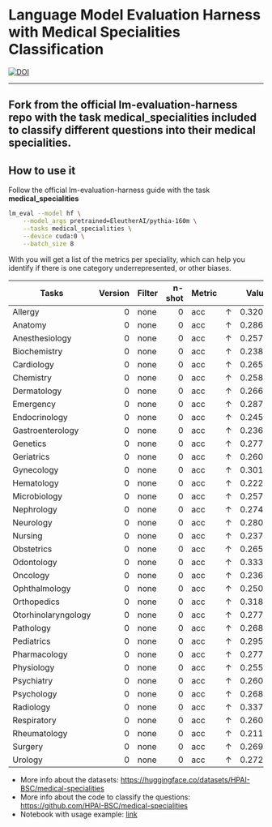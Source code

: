 # Language Model Evaluation Harness with Medical Specialities Classification

[![DOI](https://zenodo.org/badge/DOI/10.5281/zenodo.10256836.svg)](https://doi.org/10.5281/zenodo.10256836)

---
Fork from the official lm-evaluation-harness repo with the task medical_specialities included to classify different questions into their medical specialities.
---

## How to use it

Follow the official lm-evaluation-harness guide with the task **medical_specialities**

```bash
lm_eval --model hf \
    --model_args pretrained=EleutherAI/pythia-160m \
    --tasks medical_specialities \
    --device cuda:0 \
    --batch_size 8
```

With you will get a list of the metrics per speciality, which can help you identify if there is one category underrepresented, or other biases.

|       Tasks       |Version|Filter|n-shot|Metric|   |Value |   |Stderr|
|-------------------|------:|------|-----:|------|---|-----:|---|-----:|
|Allergy            |      0|none  |     0|acc   |↑  |0.3200|±  |0.0469|
|Anatomy            |      0|none  |     0|acc   |↑  |0.2862|±  |0.0186|
|Anesthesiology     |      0|none  |     0|acc   |↑  |0.2577|±  |0.0344|
|Biochemistry       |      0|none  |     0|acc   |↑  |0.2388|±  |0.0104|
|Cardiology         |      0|none  |     0|acc   |↑  |0.2659|±  |0.0211|
|Chemistry          |      0|none  |     0|acc   |↑  |0.2587|±  |0.0193|
|Dermatology        |      0|none  |     0|acc   |↑  |0.2660|±  |0.0323|
|Emergency          |      0|none  |     0|acc   |↑  |0.2871|±  |0.0319|
|Endocrinology      |      0|none  |     0|acc   |↑  |0.2456|±  |0.0216|
|Gastroenterology   |      0|none  |     0|acc   |↑  |0.2364|±  |0.0207|
|Genetics           |      0|none  |     0|acc   |↑  |0.2776|±  |0.0192|
|Geriatrics         |      0|none  |     0|acc   |↑  |0.2609|±  |0.0532|
|Gynecology         |      0|none  |     0|acc   |↑  |0.3015|±  |0.0395|
|Hematology         |      0|none  |     0|acc   |↑  |0.2220|±  |0.0184|
|Microbiology       |      0|none  |     0|acc   |↑  |0.2576|±  |0.0141|
|Nephrology         |      0|none  |     0|acc   |↑  |0.2747|±  |0.0271|
|Neurology          |      0|none  |     0|acc   |↑  |0.2801|±  |0.0210|
|Nursing            |      0|none  |     0|acc   |↑  |0.2374|±  |0.0303|
|Obstetrics         |      0|none  |     0|acc   |↑  |0.2655|±  |0.0235|
|Odontology         |      0|none  |     0|acc   |↑  |0.3337|±  |0.0149|
|Oncology           |      0|none  |     0|acc   |↑  |0.2367|±  |0.0272|
|Ophthalmology      |      0|none  |     0|acc   |↑  |0.2500|±  |0.0367|
|Orthopedics        |      0|none  |     0|acc   |↑  |0.3180|±  |0.0317|
|Otorhinolaryngology|      0|none  |     0|acc   |↑  |0.2775|±  |0.0310|
|Pathology          |      0|none  |     0|acc   |↑  |0.2680|±  |0.0452|
|Pediatrics         |      0|none  |     0|acc   |↑  |0.2959|±  |0.0267|
|Pharmacology       |      0|none  |     0|acc   |↑  |0.2772|±  |0.0158|
|Physiology         |      0|none  |     0|acc   |↑  |0.2559|±  |0.0254|
|Psychiatry         |      0|none  |     0|acc   |↑  |0.2601|±  |0.0143|
|Psychology         |      0|none  |     0|acc   |↑  |0.2686|±  |0.0202|
|Radiology          |      0|none  |     0|acc   |↑  |0.3371|±  |0.0504|
|Respiratory        |      0|none  |     0|acc   |↑  |0.2600|±  |0.0235|
|Rheumatology       |      0|none  |     0|acc   |↑  |0.2110|±  |0.0393|
|Surgery            |      0|none  |     0|acc   |↑  |0.2697|±  |0.0334|
|Urology            |      0|none  |     0|acc   |↑  |0.2727|±  |0.0427|


* More info about the datasets: https://huggingface.co/datasets/HPAI-BSC/medical-specialities 
* More info about the code to classify the questions: https://github.com/HPAI-BSC/medical-specialities
* Notebook with usage example: [link](https://drive.google.com/file/d/1kbQJ1L7_Djw7n_OrtQTuJbDuXmfAtLjh/view?usp=sharing)